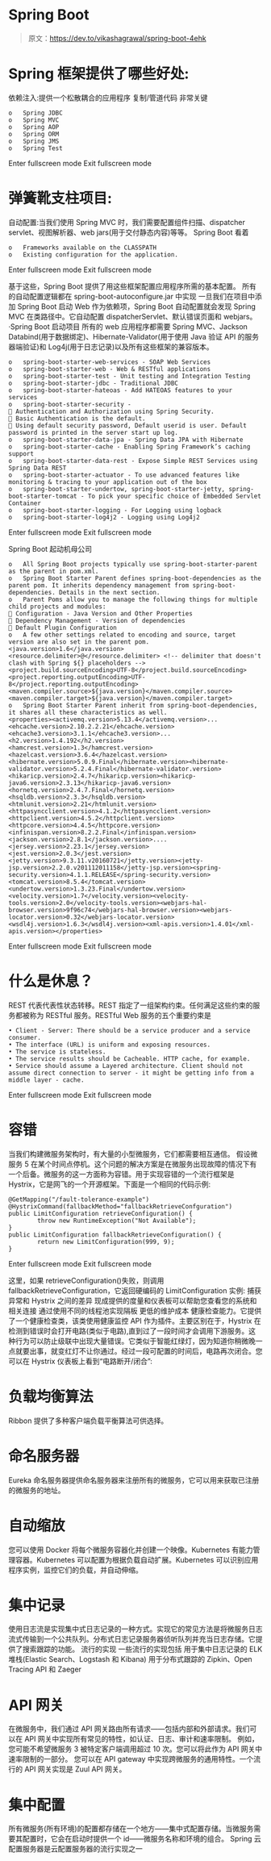 # Spring Boot

> 原文：<https://dev.to/vikashagrawal/spring-boot-4ehk>

# Spring 框架提供了哪些好处:

依赖注入:提供一个松散耦合的应用程序
复制/管道代码
非常关键

```
o   Spring JDBC
o   Spring MVC
o   Spring AOP
o   Spring ORM
o   Spring JMS
o   Spring Test 
```

Enter fullscreen mode Exit fullscreen mode

# 弹簧靴支柱项目:

自动配置:当我们使用 Spring MVC 时，我们需要配置组件扫描、dispatcher servlet、视图解析器、web jars(用于交付静态内容)等等。
Spring Boot 看着

```
o   Frameworks available on the CLASSPATH
o   Existing configuration for the application. 
```

Enter fullscreen mode Exit fullscreen mode

基于这些，Spring Boot 提供了用这些框架配置应用程序所需的基本配置。
所有的自动配置逻辑都在 spring-boot-autoconfigure.jar 中实现
一旦我们在项目中添加 Spring Boot 启动 Web 作为依赖项，Spring Boot 自动配置就会发现 Spring MVC 在类路径中。它自动配置 dispatcherServlet、默认错误页面和 webjars。
·Spring Boot 启动项目
所有的 web 应用程序都需要 Spring MVC、Jackson Databind(用于数据绑定)、Hibernate-Validator(用于使用 Java 验证 API 的服务器端验证)和 Log4j(用于日志记录)以及所有这些框架的兼容版本。

```
o   spring-boot-starter-web-services - SOAP Web Services
o   spring-boot-starter-web - Web & RESTful applications
o   spring-boot-starter-test - Unit testing and Integration Testing
o   spring-boot-starter-jdbc - Traditional JDBC
o   spring-boot-starter-hateoas - Add HATEOAS features to your services
o   spring-boot-starter-security - 
 Authentication and Authorization using Spring Security.
 Basic Authentication is the default.
 Using default security password, Default userid is user. Default password is printed in the server start up log.
o   spring-boot-starter-data-jpa - Spring Data JPA with Hibernate
o   spring-boot-starter-cache - Enabling Spring Framework’s caching support
o   spring-boot-starter-data-rest - Expose Simple REST Services using Spring Data REST
o   spring-boot-starter-actuator - To use advanced features like monitoring & tracing to your application out of the box
o   spring-boot-starter-undertow, spring-boot-starter-jetty, spring-boot-starter-tomcat - To pick your specific choice of Embedded Servlet Container
o   spring-boot-starter-logging - For Logging using logback
o   spring-boot-starter-log4j2 - Logging using Log4j2 
```

Enter fullscreen mode Exit fullscreen mode

Spring Boot 起动机母公司

```
o   All Spring Boot projects typically use spring-boot-starter-parent as the parent in pom.xml.
o   Spring Boot Starter Parent defines spring-boot-dependencies as the parent pom. It inherits dependency management from spring-boot-dependencies. Details in the next section.
o   Parent Poms allow you to manage the following things for multiple child projects and modules:
 Configuration - Java Version and Other Properties
 Dependency Management - Version of dependencies
 Default Plugin Configuration
o   A few other settings related to encoding and source, target version are also set in the parent pom.
<java.version>1.6</java.version><resource.delimiter>@</resource.delimiter> <!-- delimiter that doesn't clash with Spring ${} placeholders --><project.build.sourceEncoding>UTF-8</project.build.sourceEncoding><project.reporting.outputEncoding>UTF-8</project.reporting.outputEncoding><maven.compiler.source>${java.version}</maven.compiler.source><maven.compiler.target>${java.version}</maven.compiler.target>
o   Spring Boot Starter Parent inherit from spring-boot-dependencies, it shares all these characteristics as well.
<properties><activemq.version>5.13.4</activemq.version>...<ehcache.version>2.10.2.2.21</ehcache.version><ehcache3.version>3.1.1</ehcache3.version>...<h2.version>1.4.192</h2.version><hamcrest.version>1.3</hamcrest.version><hazelcast.version>3.6.4</hazelcast.version><hibernate.version>5.0.9.Final</hibernate.version><hibernate-validator.version>5.2.4.Final</hibernate-validator.version><hikaricp.version>2.4.7</hikaricp.version><hikaricp-java6.version>2.3.13</hikaricp-java6.version><hornetq.version>2.4.7.Final</hornetq.version><hsqldb.version>2.3.3</hsqldb.version><htmlunit.version>2.21</htmlunit.version><httpasyncclient.version>4.1.2</httpasyncclient.version><httpclient.version>4.5.2</httpclient.version><httpcore.version>4.4.5</httpcore.version><infinispan.version>8.2.2.Final</infinispan.version><jackson.version>2.8.1</jackson.version>....<jersey.version>2.23.1</jersey.version><jest.version>2.0.3</jest.version><jetty.version>9.3.11.v20160721</jetty.version><jetty-jsp.version>2.2.0.v201112011158</jetty-jsp.version><spring-security.version>4.1.1.RELEASE</spring-security.version><tomcat.version>8.5.4</tomcat.version><undertow.version>1.3.23.Final</undertow.version><velocity.version>1.7</velocity.version><velocity-tools.version>2.0</velocity-tools.version><webjars-hal-browser.version>9f96c74</webjars-hal-browser.version><webjars-locator.version>0.32</webjars-locator.version><wsdl4j.version>1.6.3</wsdl4j.version><xml-apis.version>1.4.01</xml-apis.version></properties> 
```

Enter fullscreen mode Exit fullscreen mode

# 什么是休息？

REST 代表代表性状态转移。REST 指定了一组架构约束。任何满足这些约束的服务都被称为 RESTful 服务。RESTful Web 服务的五个重要约束是

```
• Client - Server: There should be a service producer and a service consumer.
• The interface (URL) is uniform and exposing resources.
• The service is stateless.
• The service results should be Cacheable. HTTP cache, for example.
• Service should assume a Layered architecture. Client should not assume direct connection to server - it might be getting info from a middle layer - cache. 
```

Enter fullscreen mode Exit fullscreen mode

# 容错

当我们构建微服务架构时，有大量的小型微服务，它们都需要相互通信。
假设微服务 5 在某个时间点停机。这个问题的解决方案是在微服务出现故障的情况下有一个后备。微服务的这一方面称为容错。用于实现容错的一个流行框架是 Hystrix，它是网飞的一个开源框架。下面是一个相同的代码示例:

```
@GetMapping("/fault-tolerance-example")
@HystrixCommand(fallbackMethod="fallbackRetrieveConfguration")
public LimitConfiguration retrieveConfiguration() {
        throw new RuntimeException("Not Available");
}
public LimitConfiguration fallbackRetrieveConfiguration() {
        return new LimitConfiguration(999, 9);
} 
```

Enter fullscreen mode Exit fullscreen mode

这里，如果 retrieveConfiguration()失败，则调用 fallbackRetrieveConfiguration，它返回硬编码的 LimitConfiguration 实例:
捕获异常和 Hystrix 之间的差异
现成提供的度量和仪表板可以帮助您查看您的系统和相关连接
通过使用不同的线程池实现隔板
更低的维护成本
健康检查能力。它提供了一个健康检查类，该类使用健康监控 API
作为插件。主要区别在于，Hystrix 在检测到错误时会打开电路(类似于电路),直到过了一段时间才会调用下游服务。这种行为可以防止级联中出现大量错误。它类似于智能红绿灯，因为知道你稍微晚一点就要出事，就变红灯不让你通过。经过一段可配置的时间后，电路再次闭合。您可以在 Hystrix 仪表板上看到“电路断开/闭合”:

# 负载均衡算法

Ribbon 提供了多种客户端负载平衡算法可供选择。

# 命名服务器

Eureka 命名服务器提供命名服务器来注册所有的微服务，它可以用来获取已注册的微服务的地址。

# 自动缩放

您可以使用 Docker 将每个微服务容器化并创建一个映像。Kubernetes 有能力管理容器。Kubernetes 可以配置为根据负载自动扩展。Kubernetes 可以识别应用程序实例，监控它们的负载，并自动伸缩。

# 集中记录

使用日志流是实现集中式日志记录的一种方式。实现它的常见方法是将微服务日志流式传输到一个公共队列。分布式日志记录服务器侦听队列并充当日志存储。它提供了搜索跟踪的功能。
流行的实现
一些流行的实现包括
用于集中日志记录的 ELK 堆栈(Elastic Search、Logstash 和 Kibana)
用于分布式跟踪的 Zipkin、Open Tracing API 和 Zaeger

# API 网关

在微服务中，我们通过 API 网关路由所有请求——包括内部和外部请求。我们可以在 API 网关中实现所有常见的特性，如认证、日志、审计和速率限制。
例如，您可能不希望微服务 3 被特定客户端调用超过 10 次。您可以将此作为 API 网关中速率限制的一部分。
您可以在 API gateway 中实现跨微服务的通用特性。一个流行的 API 网关实现是 Zuul API 网关。

# 集中配置

所有微服务(所有环境)的配置都存储在一个地方——集中式配置存储。当微服务需要其配置时，它会在启动时提供一个 id——微服务名称和环境的组合。
Spring 云配置服务器是云配置服务器的流行实现之一